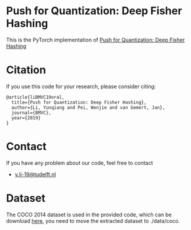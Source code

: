 # Push for Quantization: Deep Fisher Hashing
This is the PyTorch implementation of [Push for Quantization: Deep Fisher Hashing](https://arxiv.org/abs/1909.00206)

# Citation
If you use this code for your research, please consider citing:

```
@article{liBMVC19oral,
  title={Push for Quantization: Deep Fisher Hashing},
  author={Li, Yunqiang and Pei, Wenjie and van Gemert, Jan},
  journal={BMVC},
  year={2019}
}
```

# Contact
If you have any problem about our code, feel free to contact

 - y.li-19@tudelft.nl

# Dataset

The COCO 2014 dataset is used in the provided code, which can be download [here](http://cocodataset.org/#download), you need to move the extracted dataset to ./data/coco.



